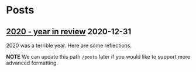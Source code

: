 # Posts

## [2020 - year in review](/posts/goodbye-2020) 2020-12-31

2020 was a terrible year. Here are some reflections.

**NOTE** We can update this path `/posts` later if you would like to support more advanced formatting.

